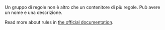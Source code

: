 Un gruppo di regole non è altro che un contenitore di più regole. Può avere un nome e una descrizione.

Read more about rules in [the official documentation](https://docs.firefly-iii.org/advanced-concepts/rules).